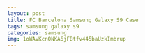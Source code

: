 ```yaml
---
layout: post
title: FC Barcelona Samsung Galaxy S9 Case
tags: samsung galaxy s9
categories: samsung
img: 1oWAvKcnONKA6jFBtfv445baUzkImbrup
---
```


